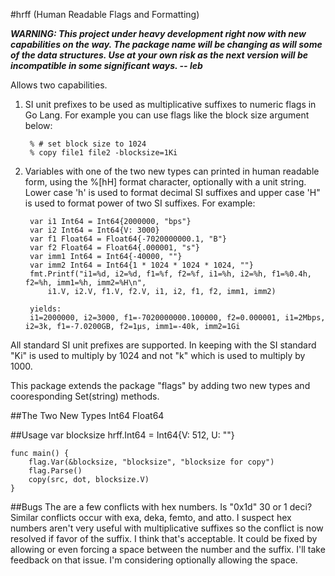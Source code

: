 #hrff (Human Readable Flags and Formatting)

***WARNING: This project under heavy development right now with new capabilities on the way. The package name will be changing as will some of the data structures. Use at your own risk as the next version will be incompatible in some significant ways. -- leb***

Allows two capabilities.

1. SI unit prefixes to be used as multiplicative suffixes to numeric flags in Go Lang. 
For example you can use flags like the block size argument below:

		% # set block size to 1024
		% copy file1 file2 -blocksize=1Ki

2. Variables with one of the two new types can printed in human readable form, using the %[hH] format character, optionally with a unit string. Lower case 'h' is used to format decimal SI suffixes and upper case 'H" is used to format power of two SI suffixes. For example:

		var i1 Int64 = Int64{2000000, "bps"}
		var i2 Int64 = Int64{V: 3000}
		var f1 Float64 = Float64{-7020000000.1, "B"}
		var f2 Float64 = Float64{.000001, "s"}
		var imm1 Int64 = Int64{-40000, ""}
		var imm2 Int64 = Int64{1 * 1024 * 1024 * 1024, ""}
		fmt.Printf("i1=%d, i2=%d, f1=%f, f2=%f, i1=%h, i2=%h, f1=%0.4h, f2=%h, imm1=%h, imm2=%H\n",
			i1.V, i2.V, f1.V, f2.V, i1, i2, f1, f2, imm1, imm2)
		
		yields:
		i1=2000000, i2=3000, f1=-7020000000.100000, f2=0.000001, i1=2Mbps, i2=3k, f1=-7.0200GB, f2=1µs, imm1=-40k, imm2=1Gi

All standard SI unit prefixes are supported. In keeping with the SI standard "Ki" is used to multiply by 1024 and not "k" which is used to multiply by 1000.

This package extends the package "flags" by adding two new types and cooresponding Set(string) methods.


##The Two New Types
	Int64
	Float64

##Usage
	var blocksize hrff.Int64 = Int64{V: 512, U: ""}

	func main() {
		flag.Var(&blocksize, "blocksize", "blocksize for copy")
		flag.Parse()
		copy(src, dot, blocksize.V)
	}

##Bugs
The are a few conflicts with hex numbers. Is "0x1d" 30 or 1 deci? Similar conflicts occur with exa, deka, femto, and atto. I suspect hex numbers aren't very useful with multiplicative suffixes so the conflict is now resolved if favor of the suffix. I think that's acceptable. It could be fixed by allowing or even forcing a space between the number and the suffix. I'll take feedback on that issue. I'm considering optionally allowing the space.


